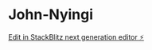 # John-Nyingi

[Edit in StackBlitz next generation editor ⚡️](https://stackblitz.com/~/github.com/njagua3/John-Nyingi)
